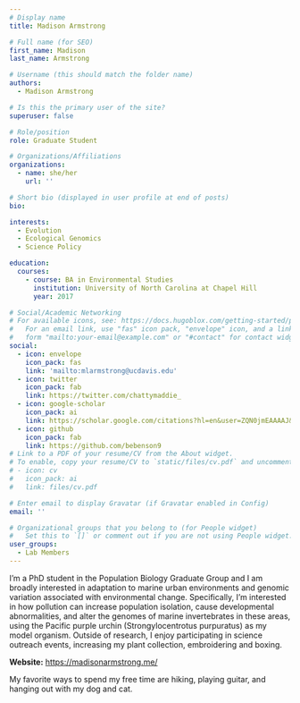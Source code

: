 ```yaml
---
# Display name
title: Madison Armstrong

# Full name (for SEO)
first_name: Madison
last_name: Armstrong

# Username (this should match the folder name)
authors:
  - Madison Armstrong

# Is this the primary user of the site?
superuser: false

# Role/position
role: Graduate Student

# Organizations/Affiliations
organizations:
  - name: she/her
    url: ''

# Short bio (displayed in user profile at end of posts)
bio: 

interests:
  - Evolution
  - Ecological Genomics
  - Science Policy

education:
  courses:
    - course: BA in Environmental Studies
      institution: University of North Carolina at Chapel Hill
      year: 2017

# Social/Academic Networking
# For available icons, see: https://docs.hugoblox.com/getting-started/page-builder/#icons
#   For an email link, use "fas" icon pack, "envelope" icon, and a link in the
#   form "mailto:your-email@example.com" or "#contact" for contact widget.
social:
  - icon: envelope
    icon_pack: fas
    link: 'mailto:mlarmstrong@ucdavis.edu'
  - icon: twitter
    icon_pack: fab
    link: https://twitter.com/chattymaddie_
  - icon: google-scholar
    icon_pack: ai
    link: https://scholar.google.com/citations?hl=en&user=ZQN0jmEAAAAJ&view_op=list_works&sortby=pubdate
  - icon: github
    icon_pack: fab
    link: https://github.com/bebenson9
# Link to a PDF of your resume/CV from the About widget.
# To enable, copy your resume/CV to `static/files/cv.pdf` and uncomment the lines below.
# - icon: cv
#   icon_pack: ai
#   link: files/cv.pdf

# Enter email to display Gravatar (if Gravatar enabled in Config)
email: ''

# Organizational groups that you belong to (for People widget)
#   Set this to `[]` or comment out if you are not using People widget.
user_groups:
  - Lab Members
---
```


I’m a PhD student in the Population Biology Graduate Group and I am broadly interested in adaptation to marine urban environments and genomic variation associated with environmental change. Specifically, I’m interested in how pollution can increase population isolation, cause developmental abnormalities, and alter the genomes of marine invertebrates in these areas, using the Pacific purple urchin (Strongylocentrotus purpuratus) as my model organism. Outside of research, I enjoy participating in science outreach events, increasing my plant collection, embroidering and boxing.

**Website:** https://madisonarmstrong.me/

My favorite ways to spend my free time are hiking, playing guitar, and hanging out with my dog and cat. 